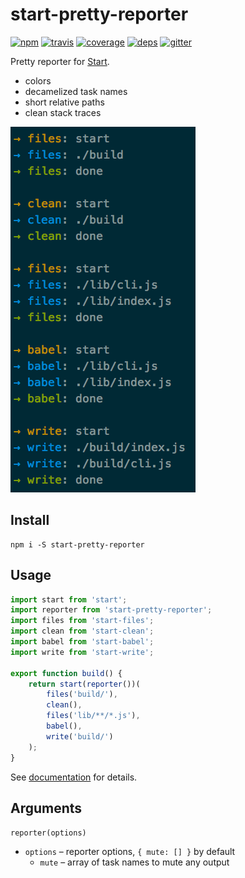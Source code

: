 # start-pretty-reporter

[![npm](https://img.shields.io/npm/v/start-pretty-reporter.svg?style=flat-square)](https://www.npmjs.com/package/start-pretty-reporter)
[![travis](http://img.shields.io/travis/start-runner/pretty-reporter.svg?style=flat-square)](https://travis-ci.org/start-runner/pretty-reporter)
[![coverage](https://img.shields.io/codecov/c/github/start-runner/pretty-reporter.svg?style=flat-square)](https://codecov.io/github/start-runner/pretty-reporter)
[![deps](https://img.shields.io/gemnasium/start-runner/pretty-reporter.svg?style=flat-square)](https://gemnasium.com/start-runner/pretty-reporter)
[![gitter](https://img.shields.io/badge/gitter-join_chat_%E2%86%92-00d06f.svg?style=flat-square)](https://gitter.im/start-runner/start)

Pretty reporter for [Start](https://github.com/start-runner/start).

* colors
* decamelized task names
* short relative paths
* clean stack traces

![screenshot](screenshot.png)

## Install

```
npm i -S start-pretty-reporter
```

## Usage

```js
import start from 'start';
import reporter from 'start-pretty-reporter';
import files from 'start-files';
import clean from 'start-clean';
import babel from 'start-babel';
import write from 'start-write';

export function build() {
    return start(reporter())(
        files('build/'),
        clean(),
        files('lib/**/*.js'),
        babel(),
        write('build/')
    );
}
```

See [documentation](https://github.com/start-runner/start#readme) for details.

## Arguments

`reporter(options)`

* `options` – reporter options, `{ mute: [] }` by default
  * `mute` – array of task names to mute any output
